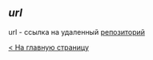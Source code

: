 ## ***url***

url - ссылка на удаленный [репозиторий](repository.md)

[< На главную страницу](readme.md)